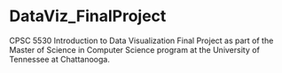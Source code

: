 # DataViz_FinalProject
CPSC 5530 Introduction to Data Visualization Final Project as part of the Master of Science in Computer Science program at the University of Tennessee at Chattanooga. 
